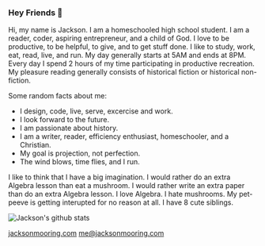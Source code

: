 ### Hey Friends 👋
Hi, my name is Jackson. I am a homeschooled high school student. I am a reader, coder, aspiring entrepreneur, and a child of God. I love to be productive, to be helpful, to give, and to get stuff done. I like to study, work, eat, read, live, and run. My day generally starts at 5AM and ends at 8PM. Every day I spend 2 hours of my time participating in productive recreation. My pleasure reading generally consists of historical fiction or historical non-fiction.


Some random facts about me:
* I design, code, live, serve, excercise and work.
* I look forward to the future.
* I am passionate about history.
* I am a writer, reader, efficiency enthusiast, homeschooler, and a Christian.
* My goal is projection, not perfection.
* The wind blows, time flies, and I run.

I like to think that I have a big imagination. I would rather do an extra Algebra lesson than eat a mushroom. I would rather write an extra paper than do an extra Algebra lesson. I love Algebra. I hate mushrooms. My pet-peeve is getting interupted for no reason at all. I have 8 cute siblings.

![Jackson's github stats](https://github-readme-stats.vercel.app/api?username=verassitnh&count_private=true&theme=tokyonight)

[jacksonmooring.com](https://jacksonmooring.com)
[me@jacksonmooring.com](mailto:me@jacksonmooring.com)
